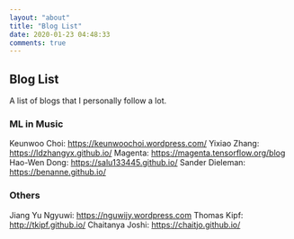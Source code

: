 ```yaml
---
layout: "about"
title: "Blog List"
date: 2020-01-23 04:48:33
comments: true
---
```

## Blog List

A list of blogs that I personally follow a lot.

### ML in Music
Keunwoo Choi: https://keunwoochoi.wordpress.com/
Yixiao Zhang: https://ldzhangyx.github.io/
Magenta: https://magenta.tensorflow.org/blog
Hao-Wen Dong: https://salu133445.github.io/
Sander Dieleman: https://benanne.github.io/

### Others
Jiang Yu Ngyuwi: https://nguwijy.wordpress.com
Thomas Kipf: http://tkipf.github.io/
Chaitanya Joshi: https://chaitjo.github.io/
